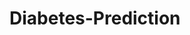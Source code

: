 # Diabetes-Prediction




































































































